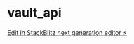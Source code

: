 # vault_api

[Edit in StackBlitz next generation editor ⚡️](https://stackblitz.com/~/github.com/Saverona/vault_api)